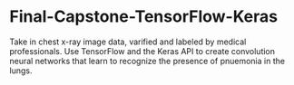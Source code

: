 # Final-Capstone-TensorFlow-Keras

Take in chest x-ray image data, varified and labeled by medical professionals.
Use TensorFlow and the Keras API to create convolution neural networks that learn to recognize the presence of pnuemonia in the lungs.
